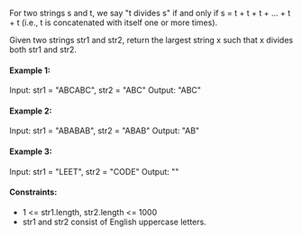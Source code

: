 For two strings s and t, we say "t divides s" if and only if s = t + t + t + ... + t + t (i.e., t is concatenated with itself one or more times).

Given two strings str1 and str2, return the largest string x such that x divides both str1 and str2.

 

#### Example 1:

Input: str1 = "ABCABC", str2 = "ABC"
Output: "ABC"
#### Example 2:

Input: str1 = "ABABAB", str2 = "ABAB"
Output: "AB"
#### Example 3:

Input: str1 = "LEET", str2 = "CODE"
Output: ""
 

#### Constraints:

- 1 <= str1.length, str2.length <= 1000
- str1 and str2 consist of English uppercase letters.